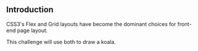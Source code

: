 ## Introduction

CSS3's Flex and Grid layouts have become the dominant choices for front-end page layout.

This challenge will use both to draw a koala.
